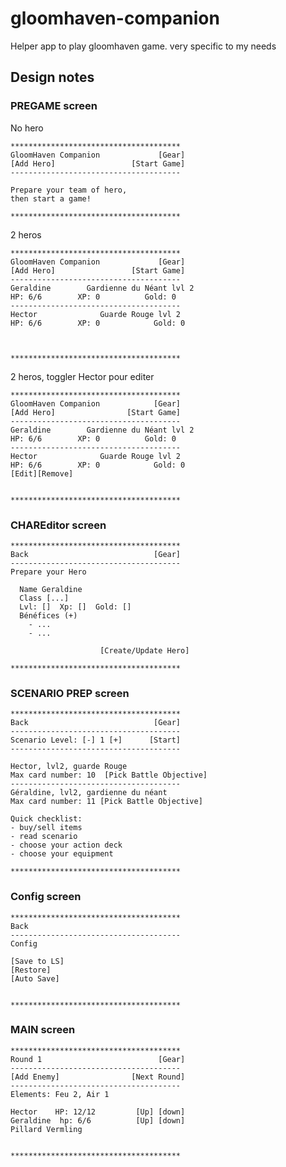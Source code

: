 # gloomhaven-companion
Helper app to play gloomhaven game. very specific to my needs

## Design notes


### PREGAME screen

No hero

    **************************************
    GloomHaven Companion             [Gear]
    [Add Hero]                 [Start Game]
    --------------------------------------

    Prepare your team of hero,
    then start a game!

    **************************************


2 heros

    **************************************
    GloomHaven Companion             [Gear]
    [Add Hero]                 [Start Game]
    --------------------------------------
    Geraldine        Gardienne du Néant lvl 2
    HP: 6/6        XP: 0          Gold: 0
    --------------------------------------
    Hector              Guarde Rouge lvl 2
    HP: 6/6        XP: 0            Gold: 0



    **************************************

2 heros, toggler Hector pour editer

    **************************************
    GloomHaven Companion            [Gear]
    [Add Hero]                [Start Game]
    --------------------------------------
    Geraldine        Gardienne du Néant lvl 2
    HP: 6/6        XP: 0          Gold: 0
    --------------------------------------
    Hector              Guarde Rouge lvl 2
    HP: 6/6        XP: 0            Gold: 0
    [Edit][Remove]


    **************************************

### CHAREditor screen

    **************************************
    Back                            [Gear]
    --------------------------------------
    Prepare your Hero

      Name Geraldine
      Class [...]
      Lvl: []  Xp: []  Gold: []
      Bénéfices (+)
        - ...
        - ...

                        [Create/Update Hero]

    **************************************


### SCENARIO PREP screen

    **************************************
    Back                            [Gear]
    --------------------------------------
    Scenario Level: [-] 1 [+]      [Start]
    --------------------------------------
    
    Hector, lvl2, guarde Rouge    
    Max card number: 10  [Pick Battle Objective]
    --------------------------------------
    Géraldine, lvl2, gardienne du néant
    Max card number: 11 [Pick Battle Objective]

    Quick checklist:
    - buy/sell items
    - read scenario 
    - choose your action deck
    - choose your equipment

    **************************************

### Config screen

    **************************************
    Back                            
    --------------------------------------
    Config

    [Save to LS]
    [Restore]
    [Auto Save]


    **************************************

### MAIN screen

    **************************************
    Round 1                          [Gear]
    --------------------------------------
    [Add Enemy]                [Next Round]
    --------------------------------------
    Elements: Feu 2, Air 1
    
    Hector    HP: 12/12         [Up] [down]
    Geraldine  hp: 6/6          [Up] [down]
    Pillard Vermling

    
    **************************************
